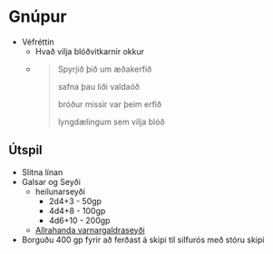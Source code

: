 # Gnúpur

- Véfréttin
  - Hvað vilja blóðvitkarnir okkur
  - > Spyrjið þið um æðakerfið
    > 
    > safna þau liði valdaóð
    > 
    > bróður missir var þeim erfið 
    > 
    > lyngdælingum sem vilja blóð
    
## Útspil
- Slitna línan
- Galsar og Seyði 
  - heilunarseyði
    - 2d4+3 - 50gp
    - 4d4+8 - 100gp
    - 4d6+10 - 200gp
  - [Allrahanda varnargaldraseyði](
    https://www.dndbeyond.com/magic-items/5358-potion-of-invulnerability)
- Borguðu 400 gp fyrir að ferðast á skipi til silfurós með stóru skipi
